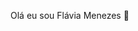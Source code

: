 Olá eu sou Flávia Menezes 👋

<!--
**Flaviamene88/Flaviamene88** is a ✨ _special_ ✨ repository because its `README.md` (this file) appears on your GitHub profile.

Here are some ideas to get you started:

- 🌱 I’m currently learning Data Science and Machine Learning
- 📫 How to reach me:  https://www.linkedin.com/in/fl%C3%A1via-menezes-ab123725
- 😄 Pronouns: Ela/Dela


  <a href="https://github.com/Flaviamene88">
  <img height="180em" src="https://github-readme-stats.vercel.app/api?username=Flaviamene88&show_icons=true&theme=synthwave&include_all_commits=true&count_private=true"/>
  <img height="180em" src="https://github-readme-stats.vercel.app/api/top-langs/?username=Flaviamene88&layout=compact&langs_count=7&theme=synthwave"/>
</div>
<div style="display: inline_block"><br>
